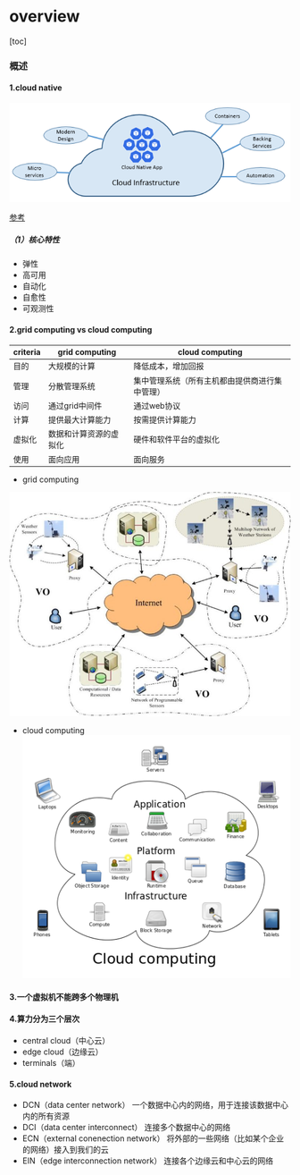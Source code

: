 # overview

[toc]

### 概述

#### 1.cloud native
![](./imgs/overview_03.png)

[参考](https://docs.microsoft.com/en-us/dotnet/architecture/cloud-native/definition#modern-design)

##### （1）核心特性
* 弹性
* 高可用
* 自动化
* 自愈性
* 可观测性

#### 2.grid computing vs cloud computing
|criteria|grid computing|cloud computing|
|-|-|-|
|目的|大规模的计算|降低成本，增加回报|
|管理|分散管理系统|集中管理系统（所有主机都由提供商进行集中管理）|
|访问|通过grid中间件|通过web协议|
|计算|提供最大计算能力|按需提供计算能力|
|虚拟化|数据和计算资源的虚拟化|硬件和软件平台的虚拟化|
|使用|面向应用|面向服务|

* grid computing

![](./imgs/overview_01.jpg)

* cloud computing
![](./imgs/overview_02.png)

#### 3.一个虚拟机不能跨多个物理机

#### 4.算力分为三个层次
* central cloud（中心云）
* edge cloud（边缘云）
* terminals（端）

#### 5.cloud network

* DCN（data center network）
一个数据中心内的网络，用于连接该数据中心内的所有资源
* DCI（data center interconnect）
连接多个数据中心的网络
* ECN（external conenection network）
将外部的一些网络（比如某个企业的网络）接入到我们的云
* EIN（edge interconnection network）
连接各个边缘云和中心云的网络
